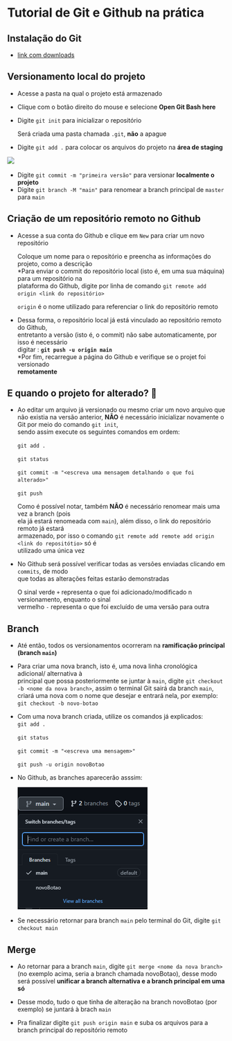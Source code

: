 # Tutorial de Git e Github na prática 

## Instalação do Git 
* [link com downloads](https://git-scm.com/downloads)
 
 ## Versionamento local do projeto 
  * Acesse a pasta na qual o projeto está armazenado 
  * Clique com o botão direito do mouse e selecione **Open Git Bash here**
  * Digite `git init` para inicializar o repositório
   
    Será criada uma pasta chamada `.git`, **não** a apague 
  * Digite `git add .` para colocar os arquivos do projeto na **área de staging**  
  <img src="https://i1.wp.com/www.markus-gattol.name/misc/mm/si/content/git_git_add.png"> 
  
  * Digite `git commit -m "primeira versão"` para versionar **localmente o projeto** 
  * Digite `git branch -M "main"` para renomear a branch principal de `master` para `main` 
    
  ## Criação de um repositório remoto no Github 
  * Acesse a sua conta do Github e clique em `New` para criar um novo repositório 
  
    Coloque um nome para o repositório e preencha as informações do projeto, como a descrição   
   *Para enviar o commit do repositório local (isto é, em uma sua máquina) para um repositório na  
   plataforma do Github, digite por linha de comando `git remote add origin <link do repositório>` 

     `origin` é o nome utilizado para referenciar o link do repositório remoto  
   * Dessa forma, o repositório local já está vinculado ao repositório remoto do Github,   
   entretanto a versão (isto é, o commit) não sabe automaticamente, por isso é necessário  
   digitar : **`git push -u origin main`**   
   *Por fim, recarregue a página do Github e verifique se o projet foi versionado  
   **remotamente**

  ## E quando o projeto for alterado? 🤔

  * Ao editar um arquivo já versionado ou mesmo criar um novo arquivo que não existia na versão
  anterior, **NÃO** é necessário inicializar novamente o Git por meio do comando `git init`,  
  sendo assim execute os seguintes comandos em ordem:
 
     `git add .`   

     `git status`  

     `git commit -m "<escreva uma mensagem detalhando o que foi alterado>"`  

     `git push`  

     Como é possível notar, também **NÃO** é necessário renomear mais uma vez a branch (pois  
     ela já estará renomeada com `main`), além disso, o link do repositório remoto já estará  
     armazenado, por isso o comando `git remote add remote add origin <link do repositótio>` só é  
     utilizado uma única vez

  * No Github será possível verificar todas as versões enviadas clicando em `commits`, de modo  
   que todas as alterações feitas estarão demonstradas  

    O sinal verde `+` representa o que foi adicionado/modificado n versionamento, enquanto o sinal  
    vermelho `-` representa o que foi excluído de uma versão para outra  

  ## Branch 

  * Até então, todos os versionamentos ocorreram na **ramificação principal (branch `main`)**  
  * Para criar uma nova branch, isto é, uma nova linha cronológica adicional/ alternativa à  
  principal que possa posteriormente se juntar à `main`, digite `git checkout -b <nome da nova branch>`, assim o terminal Git sairá da branch `main`,   
  criará uma nova com o nome que desejar e entrará nela, por exemplo: `git checkout -b novo-botao`
  * Com uma nova branch criada, utilize os comandos já explicados:  
     `git add .`  

     `git status`  

     `git commit -m "<escreva uma mensagem>"`  

     `git push -u origin novoBotao`

  * No Github, as branches aparecerão asssim:  

     <img src="img/imgBranch.PNG">

  * Se necessário retornar para branch `main` pelo terminal do Git, digite `git checkout main`
  
  ## Merge

  * Ao retornar para a branch `main`, digite `git merge <nome da nova branch>` (no exemplo 
  acima, seria a branch chamada novoBotao), desse modo será possível **unificar a branch alternativa e a branch principal em uma só**

  * Desse modo, tudo o que tinha de alteração na branch novoBotao (por exemplo) se juntará 
   à brach `main`

  * Pra finalizar digite `git push origin main` e suba os arquivos para a branch principal do 
  repositório remoto 